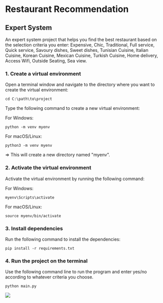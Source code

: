 # Restaurant Recommendation
## Expert System
An expert system project that helps you find the best restaurant based on the selection criteria you enter:
Expensive, Chic, Traditional, Full service, Quick service, Savoury dishes, Sweet dishes, Tunisian Cuisine, Italian Cuisine, Korean Cuisine, Mexican Cuisine, Turkish Cuisine, Home delivery, Access Wifi, Outside Seating, Sea view.
### 1. Create a virtual environment
Open a terminal window and navigate to the directory where you want to create the virtual environment:
```
cd C:\path\to\project
```
Type the following command to create a new virtual environment:

For Windows:
```
python -m venv myenv
```
For macOS/Linux:
```
python3 -m venv myenv
```
=> This will create a new directory named "myenv".

### 2. Activate the virtual environment

Activate the virtual environment by running the following command:

For Windows:
```
myenv\Scripts\activate
```
For macOS/Linux:
```
source myenv/bin/activate
```
### 3. Install dependencies

Run the following command to install the dependencies:
```
pip install -r requirements.txt
```
### 4. Run the project on the terminal 

Use the following command line to run the program and enter yes/no according to whatever criteria you choose.
``` 
python main.py 
```
<div>
<img src="https://github.com/WiemFd/Find_Restaurant_Expert_System/issues/2#issue-1636316447" width= height=500>
<img src=""width= height=500>
</div>
